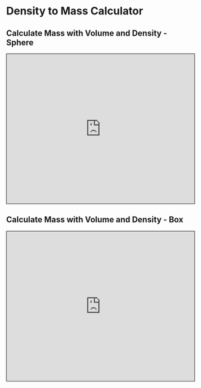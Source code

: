 # Density to Mass Calculator

## Calculate Mass with Volume and Density - Sphere

<iframe src="https://v2.donwen.com/embed/c-20220614.042925030-e3d-0ba45c-5d8834"
  width="100%" height="400" style="border:1px solid black;">
</iframe>

## Calculate Mass with Volume and Density - Box
<iframe src="https://v2.donwen.com/embed/c-20220614.044515734-e3d-07e45c-505950"
  width="100%" height="400" style="border:1px solid black;">
</iframe>